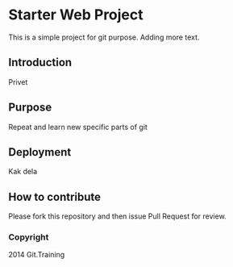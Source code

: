 # Starter Web Project

This is a simple project for git purpose.
Adding more text.

## Introduction

Privet

## Purpose

Repeat and learn new specific parts of git

## Deployment

Kak dela

## How to contribute

Please fork this repository and then issue Pull Request for review.

### Copyright

2014 Git.Training